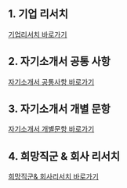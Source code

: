 ## 1. 기업 리서치

[기업리서치 바로가기](https://github.com/YiHanSeul/recruit_research/blob/master/%EC%B1%84%EC%9A%A9%EA%B3%B5%EA%B3%A0%EB%A6%AC%EC%84%9C%EC%B9%98.md)


## 2. 자기소개서 공통 사항
[자기소개서 공통사항 바로가기](https://github.com/YiHanSeul/recruit_research/blob/master/%EC%9E%90%EA%B8%B0%EC%86%8C%EA%B0%9C%EC%84%9C%20%EA%B3%B5%ED%86%B5%EC%82%AC%ED%95%AD)

## 3. 자기소개서 개별 문항
[자기소개서 개별문항 바로가기](https://github.com/YiHanSeul/recruit_research/blob/master/%EC%9E%90%EA%B8%B0%EC%86%8C%EA%B0%9C%EC%84%9C%20%EB%AC%B8%ED%95%AD%20%EB%A6%AC%EC%84%9C%EC%B9%98.md)

## 4. 희망직군 & 회사 리서치
[희망직군& 회사리서치 바로가기](https://github.com/YiHanSeul/recruit_research/blob/master/%ED%9D%AC%EB%A7%9D%EC%A7%81%EA%B5%B0%20%ED%9A%8C%EC%82%AC%EB%A6%AC%EC%84%9C%EC%B9%98.md)

